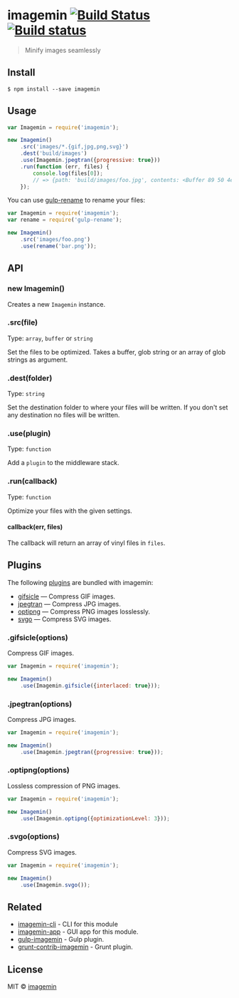 # imagemin [![Build Status](https://img.shields.io/travis/imagemin/imagemin.svg)](https://travis-ci.org/imagemin/imagemin) [![Build status](https://ci.appveyor.com/api/projects/status/wlnem7wef63k4n1t?svg=true)](https://ci.appveyor.com/project/ShinnosukeWatanabe/imagemin)

> Minify images seamlessly


## Install

```
$ npm install --save imagemin
```


## Usage

```js
var Imagemin = require('imagemin');

new Imagemin()
	.src('images/*.{gif,jpg,png,svg}')
	.dest('build/images')
	.use(Imagemin.jpegtran({progressive: true}))
	.run(function (err, files) {
		console.log(files[0]);
		// => {path: 'build/images/foo.jpg', contents: <Buffer 89 50 4e ...>}
	});
```

You can use [gulp-rename](https://github.com/hparra/gulp-rename) to rename your files:

```js
var Imagemin = require('imagemin');
var rename = require('gulp-rename');

new Imagemin()
	.src('images/foo.png')
	.use(rename('bar.png'));
```


## API

### new Imagemin()

Creates a new `Imagemin` instance.

### .src(file)

Type: `array`, `buffer` or `string`

Set the files to be optimized. Takes a buffer, glob string or an array of glob strings 
as argument.

### .dest(folder)

Type: `string`

Set the destination folder to where your files will be written. If you don't set 
any destination no files will be written.

### .use(plugin)

Type: `function`

Add a `plugin` to the middleware stack.

### .run(callback)

Type: `function`

Optimize your files with the given settings.

#### callback(err, files)

The callback will return an array of vinyl files in `files`.


## Plugins

The following [plugins](https://www.npmjs.org/browse/keyword/imageminplugin) are bundled with imagemin:

* [gifsicle](#gifsicle) — Compress GIF images.
* [jpegtran](#jpegtran) — Compress JPG images.
* [optipng](#optipng) — Compress PNG images losslessly.
* [svgo](#svgo) — Compress SVG images.

### .gifsicle(options)

Compress GIF images.

```js
var Imagemin = require('imagemin');

new Imagemin()
	.use(Imagemin.gifsicle({interlaced: true}));
```

### .jpegtran(options)

Compress JPG images.

```js
var Imagemin = require('imagemin');

new Imagemin()
	.use(Imagemin.jpegtran({progressive: true}));
```

### .optipng(options)

Lossless compression of PNG images.

```js
var Imagemin = require('imagemin');

new Imagemin()
	.use(Imagemin.optipng({optimizationLevel: 3}));
```

### .svgo(options)

Compress SVG images.

```js
var Imagemin = require('imagemin');

new Imagemin()
	.use(Imagemin.svgo());
```


## Related

- [imagemin-cli](https://github.com/imagemin/imagemin-cli) - CLI for this module
- [imagemin-app](https://github.com/imagemin/imagemin-app) - GUI app for this module.
- [gulp-imagemin](https://github.com/sindresorhus/gulp-imagemin) - Gulp plugin.
- [grunt-contrib-imagemin](https://github.com/gruntjs/grunt-contrib-imagemin) - Grunt plugin.


## License

MIT © [imagemin](https://github.com/imagemin)
